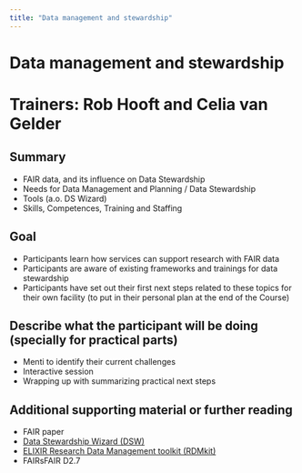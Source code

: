 ```yaml
---
title: "Data management and stewardship"
---
```


# Data management and stewardship
# Trainers: Rob Hooft and Celia van Gelder

## Summary
- FAIR data, and its influence on Data Stewardship
- Needs for Data Management and Planning / Data Stewardship
- Tools (a.o. DS Wizard)
- Skills, Competences, Training and Staffing 

## Goal
- Participants learn how services can support research with FAIR data
- Participants are aware of existing frameworks and trainings for data stewardship 
- Participants have set out their first next steps related to these topics for their own facility  (to put in their personal plan at the end of the Course)

## Describe what the participant will be doing (specially for practical parts)
- Menti to identify their current challenges
- Interactive session
- Wrapping up with summarizing practical next steps

## Additional supporting material or further reading
- FAIR paper
- [Data Stewardship Wizard (DSW)](https://ds-wizard.org)
- [ELIXIR Research Data Management toolkit (RDMkit)](https://RDMkit.elixir-europe.org)
- FAIRsFAIR D2.7

